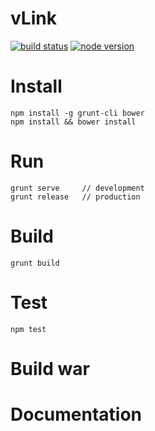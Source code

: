 # vLink

[![build status][travis-image]][travis-url]
[![node version][node-image]][node-url]

[travis-image]: https://img.shields.io/travis/craftspace/vlink.svg?style=flat-square
[travis-url]: https://travis-ci.org/craftspace/vlink
[node-image]: https://img.shields.io/badge/node.js-%3E=_4.2-green.svg?style=flat-square
[node-url]: http://nodejs.org/download/

# Install

    npm install -g grunt-cli bower
    npm install && bower install

# Run
    
    grunt serve     // development
    grunt release   // production

# Build

    grunt build

# Test

    npm test

# Build war


# Documentation
